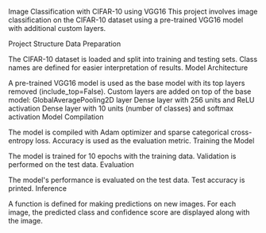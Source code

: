 
Image Classification with CIFAR-10 using VGG16
This project involves image classification on the CIFAR-10 dataset using a pre-trained VGG16 model with additional custom layers.

Project Structure
Data Preparation

The CIFAR-10 dataset is loaded and split into training and testing sets.
Class names are defined for easier interpretation of results.
Model Architecture

A pre-trained VGG16 model is used as the base model with its top layers removed (include_top=False).
Custom layers are added on top of the base model:
GlobalAveragePooling2D layer
Dense layer with 256 units and ReLU activation
Dense layer with 10 units (number of classes) and softmax activation
Model Compilation

The model is compiled with Adam optimizer and sparse categorical cross-entropy loss.
Accuracy is used as the evaluation metric.
Training the Model

The model is trained for 10 epochs with the training data.
Validation is performed on the test data.
Evaluation

The model's performance is evaluated on the test data.
Test accuracy is printed.
Inference

A function is defined for making predictions on new images.
For each image, the predicted class and confidence score are displayed along with the image.

